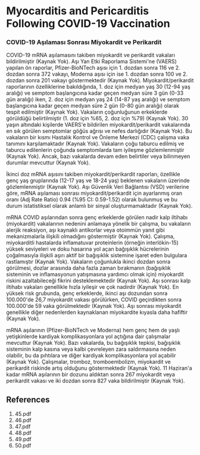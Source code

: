 # Myocarditis and Pericarditis Following COVID-19 Vaccination

### COVID-19 Aşılaması Sonrası Miyokardit ve Perikardit

COVID-19 mRNA aşılamasını takiben miyokardit ve perikardit vakaları bildirilmiştir (Kaynak Yok). Aşı Yan Etki Raporlama Sistemi'ne (VAERS) yapılan ön raporlar, Pfizer-BioNTech aşısı için 1. dozdan sonra 116 ve 2. dozdan sonra 372 vakayı, Moderna aşısı için ise 1. dozdan sonra 100 ve 2. dozdan sonra 201 vakayı göstermektedir (Kaynak Yok). Miyokardit/perikardit raporlarının özelliklerine bakıldığında, 1. doz için medyan yaş 30 (12-94 yaş aralığı) ve semptom başlangıcına kadar geçen medyan süre 3 gün (0-33 gün aralığı) iken, 2. doz için medyan yaş 24 (14-87 yaş aralığı) ve semptom başlangıcına kadar geçen medyan süre 2 gün (0-80 gün aralığı) olarak tespit edilmiştir (Kaynak Yok). Vakaların çoğunluğunun erkeklerde görüldüğü belirtilmiştir (1. doz için %65, 2. doz için %79) (Kaynak Yok). 30 yaşın altındaki kişilerde VAERS'e bildirilen miyokardit/perikardit vakalarında en sık görülen semptomlar göğüs ağrısı ve nefes darlığıdır (Kaynak Yok). Bu vakaların bir kısmı Hastalık Kontrol ve Önleme Merkezi (CDC) çalışma vaka tanımını karşılamaktadır (Kaynak Yok). Vakaların çoğu taburcu edilmiş ve taburcu edilenlerin çoğunda semptomlarda tam iyileşme gözlemlenmiştir (Kaynak Yok). Ancak, bazı vakalarda devam eden belirtiler veya bilinmeyen durumlar mevcuttur (Kaynak Yok).

İkinci doz mRNA aşısını takiben miyokardit/perikardit raporları, özellikle genç yaş gruplarında (12-17 yaş ve 18-24 yaş) beklenen vakaların üzerinde gözlemlenmiştir (Kaynak Yok). Aşı Güvenlik Veri Bağlantısı (VSD) verilerine göre, mRNA aşılaması sonrası miyokardit/perikardit için ayarlanmış oran oranı (Adj Rate Ratio) 0.94 (%95 CI: 0.59-1.52) olarak bulunmuş ve bu durum istatistiksel olarak anlamlı bir sinyal oluşturmamaktadır (Kaynak Yok).

mRNA COVID aşılarından sonra genç erkeklerde görülen nadir kalp iltihabı (miyokardit) vakalarının nedenini anlamaya yönelik bir çalışma, bu vakaların alerjik reaksiyon, aşı kaynaklı antikorlar veya otoimmün yanıt gibi mekanizmalarla ilişkili olmadığını göstermiştir (Kaynak Yok). Çalışma, miyokarditli hastalarda inflamatuvar proteinlerin (örneğin interlökin-15) yüksek seviyeleri ve doku hasarına yol açan bağışıklık hücrelerinin çoğalmasıyla ilişkili aşırı aktif bir bağışıklık sistemine işaret eden bulgulara rastlamıştır (Kaynak Yok). Vakaların çoğunlukla ikinci dozdan sonra görülmesi, dozlar arasında daha fazla zaman bırakmanın (bağışıklık sisteminin ve inflamasyonun yatışmasına yardımcı olmak için) miyokardit riskini azaltabileceği fikrini desteklemektedir (Kaynak Yok). Aşı sonrası kalp iltihabı vakaları genellikle hızla iyileşir ve çok nadirdir (Kaynak Yok). En yüksek risk grubunda, genç erkeklerde, ikinci aşı dozundan sonra 100.000'de 26,7 miyokardit vakası görülürken, COVID geçirdikten sonra 100.000'de 59 vaka görülmektedir (Kaynak Yok). Aşı sonrası miyokardit genellikle diğer nedenlerden kaynaklanan miyokardite kıyasla daha hafiftir (Kaynak Yok).

mRNA aşılarının (Pfizer-BioNTech ve Moderna) hem genç hem de yaşlı yetişkinlerde kardiyak komplikasyonlara yol açtığına dair çalışmalar mevcuttur (Kaynak Yok). Bazı vakalarda, bu bağışıklık tepkisi, bağışıklık sisteminin kalp kasına veya kalbi çevreleyen zara saldırmasına neden olabilir, bu da pıhtılara ve diğer kardiyak komplikasyonlara yol açabilir (Kaynak Yok). Çalışmalar, tromboz, tromboembolizm, miyokardit ve perikardit riskinde artış olduğunu göstermektedir (Kaynak Yok). 11 Haziran'a kadar mRNA aşılarının bir dozunu aldıktan sonra 267 miyokardit veya perikardit vakası ve iki dozdan sonra 827 vaka bildirilmiştir (Kaynak Yok).


## References

1. 45.pdf
2. 46.pdf
3. 47.pdf
4. 48.pdf
5. 49.pdf
6. 50.pdf
